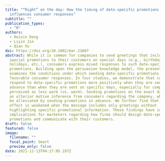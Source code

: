 ```yaml
---
title: "“Right” on the day: How the timing of date‐specific promotions
  influences consumer responses"
subtitle: ""
publication_types:
  - "0"
authors:
  - Huixin Deng
  - Liyin Jin
  - Qian Xu
doi: https://doi.org/10.1002/mar.21607
abstract: While it is common for companies to send greetings that include
  special promotions to their customers on special days (e.g., birthdays,
  holidays, etc.), consumers express mixed responses to such date-specific
  promotions. Building upon the persuasion knowledge model, the present work
  examines the conditions under which sending date-specific promotions lead to
  favorable consumer responses. In four studies, we demonstrate that consumers
  respond to date-specific promotions more positively when they are sent in
  advance than when they are sent on specific days, especially for companies
  perceived as less warm (vs. warm). Sending promotions on the exact day elicits
  an ulterior motive inference from consumers regarding the company, which can
  be alleviated by sending promotions in advance. We further find that this
  effect is weakened when the message includes only greetings without
  highlighting specific promotional information. These findings have important
  implications for marketers regarding how firms should design date-specific
  promotions and communicate with their customers.
draft: false
featured: false
image:
  filename: ""
  focal_point: Smart
  preview_only: false
date: 2021-12-13T04:17:05.197Z
---
```

